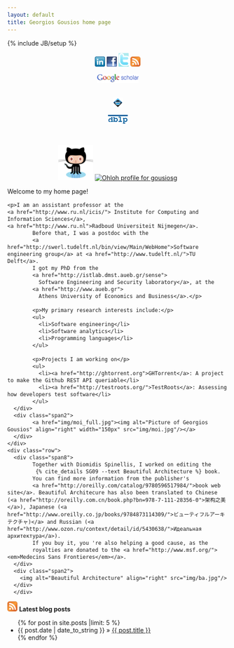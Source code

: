 ```yaml
---
layout: default
title: Georgios Gousios home page
---
```

{% include JB/setup %}

<div class="row">
  <div class="span2" align="center">

<a href="http://www.linkedin.com/in/georgiosgousios"><img alt="linkedin profile" src="img/linkedin.gif" width='23px' border='0'/></a>
  <a href="http://www.facebook.com/gousiosg"><img alt="facebook profile" src="img/fb.jpg"  width='23px' border='0'/></a>
  <a href="http://twitter.com/gousiosg"><img alt="twitter feed" src="img/twitter.gif" width='23px' border='0'/></a>
<a href='atom.xml'><img alt="rss feed" src="img/rss.png" height='23px' width='23px' border='0'/></a>

  <a href='http://scholar.google.gr/citations?hl=el&amp;user=-NI5S50AAAAJ&amp;oi=sra'><img alt='Google scholar' src="img/gscholar.gif" width='95'  border='0'/></a>

<br/>
 <a href="http://dl.acm.org/author_page.cfm?id=81351592431"><img alt="ACM digital library" src="img/acm.jpg" width='23px' /></a>

  <a href="http://www.informatik.uni-trier.de/~ley/db/indices/a-tree/g/Gousios:Georgios.html"><img alt="DBLP" src="img/dblp.gif" /></a>

<br/>

<a href="https://github.com/gousiosg"><img alt="Georgios Gousios Github
    account" src="img/github.png" width="80px"/></a>
  <a href="http://www.ohloh.net/accounts/21690?ref=Detailed"><img alt='Ohloh profile for gousiosg' src="http://www.ohloh.net/accounts/21690/widgets/account_detailed.gif" width="115px" border='0'/></a>

  </div>
  <div class="span10">
    <div class="row">
    <div class="span8">
    <p>Welcome to my home page!</p>

    <p>I am an assistant professor at the
    <a href="http://www.ru.nl/icis/"> Institute for Computing and Information Sciences</a>,
    <a href="http://www.ru.nl">Radboud Universiteit Nijmegen</a>.
            Before that, I was a postdoc with the
            <a href="http://swerl.tudelft.nl/bin/view/Main/WebHome">Software engineering group</a> at <a href="http://www.tudelft.nl/">TU Delft</a>.
            I got my PhD from the
            <a href="http://istlab.dmst.aueb.gr/sense">
              Software Engineering and Security laboratory</a>, at the
            <a href="http://www.aueb.gr">
              Athens University of Economics and Business</a>.</p>

            <p>My primary research interests include:</p>
            <ul>
              <li>Software engineering</li>
              <li>Software analytics</li>
              <li>Programming languages</li>
            </ul>

            <p>Projects I am working on</p>
            <ul>
              <li><a href="http://ghtorrent.org">GHTorrent</a>: A project to make the Github REST API queriable</li>
              <li><a href="http://testroots.org/">TestRoots</a>: Assessing how developers test software</li>
            </ul>
      </div>
      <div class="span2">
            <a href="img/moi_full.jpg"><img alt="Picture of Georgios Gousios" align="right" width="150px" src="img/moi.jpg"/></a>
      </div>
    </div>
    <div class="row">
      <div class="span8">
            Together with Diomidis Spinellis, I worked on editing the
             {% cite_details SG09 --text Beautiful Architecture %} book.
            You can find more information from the publisher's
            <a href="http://oreilly.com/catalog/9780596517984/">book web site</a>. Beautiful Architecure has also been translated to Chinese (<a href="http://oreilly.com.cn/book.php?bn=978-7-111-28356-0">架构之美</a>), Japanese (<a href="http://www.oreilly.co.jp/books/9784873114309/">ビューティフルアーキテクチャ)</a> and Russian (<a href="http://www.ozon.ru/context/detail/id/5430638/">Идеальная архитектура</a>).
            If you buy it, you 're also helping a good cause, as the
            royalties are donated to the <a href="http://www.msf.org/"><em>Medecins Sans Frontieres</em></a>.
      </div>
      <div class="span2">
        <img alt="Beautiful Architecture" align="right" src="img/ba.jpg"/>
      </div>
      </div>
  </div>
</div>

<a href='atom.xml'><img alt="atom feed" src="/img/rss.png" height='23px' width='23px' border='0'/></a> **Latest blog posts** 
<ul class="posts">
  {% for post in site.posts |limit: 5 %}
    <li><span>{{ post.date | date_to_string }}</span> &raquo; <a href="{{ BASE_PATH }}{{ post.url }}">{{ post.title }}</a></li>
  {% endfor %}
</ul>



